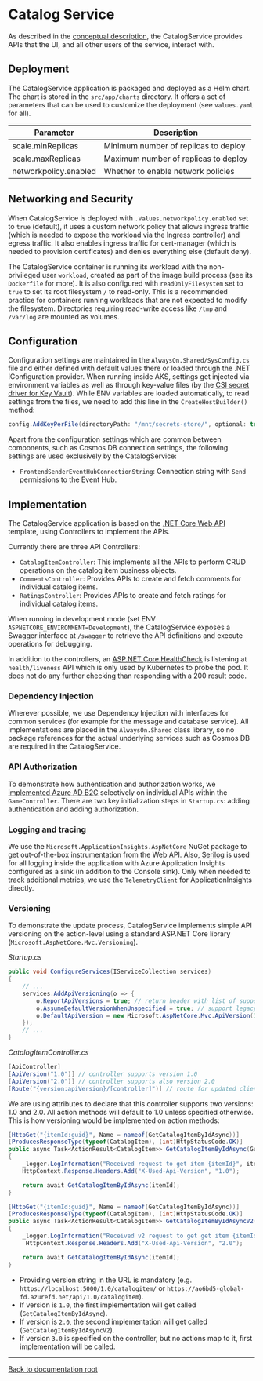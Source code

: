 # Catalog Service

As described in the [conceptual description](/docs/reference-implementation/AppDesign-Application-Design.md), the CatalogService provides APIs that the UI, and all other users of the service, interact with.

## Deployment

The CatalogService application is packaged and deployed as a Helm chart. The chart is stored in the `src/app/charts` directory. It offers a set of parameters that can be used to customize the deployment (see `values.yaml` for all).

| Parameter | Description |
| --- | --- |
| scale.minReplicas | Minimum number of replicas to deploy |
| scale.maxReplicas | Maximum number of replicas to deploy |
| networkpolicy.enabled | Whether to enable network policies |

## Networking and Security

When CatalogService is deployed with `.Values.networkpolicy.enabled` set to `true` (default), it uses a custom network policy that allows ingress traffic (which is needed to expose the workload via the Ingress controller) and egress traffic. It also enables ingress traffic for cert-manager (which is needed to provision certificates) and denies everything else (default deny).

The CatalogService container is running its workload with the non-privileged user `workload`, created as part of the image build process (see its `Dockerfile` for more). It is also configured with `readOnlyFilesystem` set to `true` to set its root filesystem `/` to read-only. This is a recommended practice for containers running workloads that are not expected to modify the filesystem. Directories requiring read-write access like `/tmp` and `/var/log` are mounted as volumes.

## Configuration

Configuration settings are maintained in the `AlwaysOn.Shared/SysConfig.cs` file and either defined with default values there or loaded through the .NET IConfiguration provider. When running inside AKS, settings get injected via environment variables as well as through key-value files (by the [CSI secret driver for Key Vault](/src/config/charts/csi-secrets-driver)). While ENV variables are loaded automatically, to read settings from the files, we need to add this line in the `CreateHostBuilder()` method:

```csharp
config.AddKeyPerFile(directoryPath: "/mnt/secrets-store/", optional: true, reloadOnChange: true);
```

Apart from the configuration settings which are common between components, such as Cosmos DB connection settings, the following settings are used exclusively by the CatalogService:

- `FrontendSenderEventHubConnectionString`: Connection string with `Send` permissions to the Event Hub.

## Implementation

The CatalogService application is based on the [.NET Core Web API](https://docs.microsoft.com/aspnet/core/web-api/?view=aspnetcore-5.0) template, using Controllers to implement the APIs.

Currently there are three API Controllers:

- `CatalogItemController`: This implements all the APIs to perform CRUD operations on the catalog item business objects.
- `CommentsController`: Provides APIs to create and fetch comments for individual catalog items.
- `RatingsController`: Provides APIs to create and fetch ratings for individual catalog items.

When running in development mode (set ENV `ASPNETCORE_ENVIRONMENT=Development`), the CatalogService exposes a Swagger interface at `/swagger` to retrieve the API definitions and execute operations for debugging.

In addition to the controllers, an [ASP.NET Core HealthCheck](https://docs.microsoft.com/aspnet/core/host-and-deploy/health-checks) is listening at `health/liveness` API which is only used by Kubernetes to probe the pod. It does not do any further checking than responding with a 200 result code.

### Dependency Injection

Wherever possible, we use Dependency Injection with interfaces for common services (for example for the message and database service). All implementations are placed in the `AlwaysOn.Shared` class library, so no package references for the actual underlying services such as Cosmos DB are required in the CatalogService.

### API Authorization

To demonstrate how authentication and authorization works, we [implemented Azure AD B2C](/docs/reference-implementation/AppDesign-Application-Design.md#Authentication) selectively on individual APIs within the `GameController`. There are two key initialization steps in `Startup.cs`: adding authentication and adding authorization.

### Logging and tracing

We use the `Microsoft.ApplicationInsights.AspNetCore` NuGet package to get out-of-the-box instrumentation from the Web API. Also, [Serilog](https://github.com/serilog/serilog-extensions-logging) is used for all logging inside the application with Azure Application Insights configured as a sink (in addition to the Console sink). Only when needed to track additional metrics, we use the `TelemetryClient` for ApplicationInsights directly.

### Versioning

To demonstrate the update process, CatalogService implements simple API versioning on the action-level using a standard ASP.NET Core library (`Microsoft.AspNetCore.Mvc.Versioning`).

*Startup.cs*

```csharp
public void ConfigureServices(IServiceCollection services)
{
    // ...
    services.AddApiVersioning(o => {
        o.ReportApiVersions = true; // return header with list of supported versions
        o.AssumeDefaultVersionWhenUnspecified = true; // support legacy clients
        o.DefaultApiVersion = new Microsoft.AspNetCore.Mvc.ApiVersion(1, 0); // default to "1.0"
    });
    // ...
}
```

*CatalogItemController.cs*

```csharp
[ApiController]
[ApiVersion("1.0")] // controller supports version 1.0
[ApiVersion("2.0")] // controller supports also version 2.0
[Route("{version:apiVersion}/[controller]")] // route for updated clients with version: /1.0/game/
```

We are using attributes to declare that this controller supports two versions: 1.0 and 2.0. All action methods will default to 1.0 unless specified otherwise. This is how versioning would be implemented on action methods:

```csharp
[HttpGet("{itemId:guid}", Name = nameof(GetCatalogItemByIdAsync))]
[ProducesResponseType(typeof(CatalogItem), (int)HttpStatusCode.OK)]
public async Task<ActionResult<CatalogItem>> GetCatalogItemByIdAsync(Guid itemId)
{
    _logger.LogInformation("Received request to get item {itemId}", itemId);
    HttpContext.Response.Headers.Add("X-Used-Api-Version", "1.0");

    return await GetCatalogItemByIdAsync(itemId);
}

[HttpGet("{itemId:guid}", Name = nameof(GetCatalogItemByIdAsync))]
[ProducesResponseType(typeof(CatalogItem), (int)HttpStatusCode.OK)]
public async Task<ActionResult<CatalogItem>> GetCatalogItemByIdAsyncV2(Guid itemId)
{
    _logger.LogInformation("Received v2 request to get get item {itemId}", itemId);
     HttpContext.Response.Headers.Add("X-Used-Api-Version", "2.0");

    return await GetCatalogItemByIdAsync(itemId);
}
```

- Providing version string in the URL is mandatory (e.g. `https://localhost:5000/1.0/catalogitem/` or `https://ao6bd5-global-fd.azurefd.net/api/1.0/catalogitem`).
- If version is `1.0`, the first implementation will get called (`GetCatalogItemByIdAsync`).
- If version is `2.0`, the second implementation will get called (`GetCatalogItemByIdAsyncV2`).
- If version `3.0` is specified on the controller, but no actions map to it, first implementation will be called.

---

[Back to documentation root](/docs/README.md)
